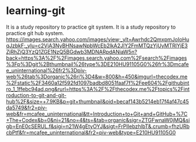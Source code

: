 # learning-git
It is a study repository to practice git system.
It is a study repository to practice git hub system.
https://images.search.yahoo.com/images/view;_ylt=Awrhdc2QmxpmJoIoHuqJzbkF;_ylu=c2VjA3NyBHNsawNpbWcEb2lkA2JlY2FmMTQzYjUyMTRlYjE3ZjRhZjQ3YzQ1ZGE1NzQ5BGdwb3MDNARpdANiaW5n?back=https%3A%2F%2Fimages.search.yahoo.com%2Fsearch%2Fimages%3Fp%3Dgit%2Bthumbnail%26type%3DE210HU91105G0%26fr%3Dmcafee_uninternational%26fr2%3Dpiv-web%26tab%3Dorganic%26ri%3D4&w=800&h=450&imgurl=thecodex.me%2Fstatic%2F3460a12f592fd1097badbd8051faaf7f%2Fee604%2Fgithubintro_1_1ffebc94ad.png&rurl=https%3A%2F%2Fthecodex.me%2Ftopics%2Fintroduction-to-git-and-git-hub%2F&size=+7.9KB&p=git+thumbnail&oid=becaf143b5214eb17f4af47c45da5749&fr2=piv-web&fr=mcafee_uninternational&tt=Introduction+to+Git+and+GitHub+%7C+The+Codex&b=0&ni=21&no=4&ts=&tab=organic&sigr=ZTGFwnaW0jMQ&sigb=EnE0cSERUL.f&sigi=n21W4gEtyOYJ&sigt=FrPIIebzhlbT&.crumb=fhzURbcbPtf&fr=mcafee_uninternational&fr2=piv-web&type=E210HU91105G0
